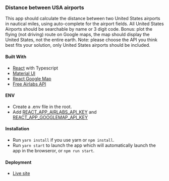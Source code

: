 ### Distance between USA airports

This app should calculate the distance between two United States airports in nautical miles, using auto-complete for the airport fields. All United States Airports should be searchable by name or 3 digit code. Bonus: plot the flying (not driving) route on Google maps, the map should display the United States, not the entire earth. Note: please choose the API you think best fits your solution, only United States airports should be included.

#### Built With

- [React](https://reactjs.org/) with Typescript
- [Material UI](https://mui.com)
- [React Google Map](https://www.npmjs.com/package/@react-google-maps/api)
- [Free Airlabs API](https://airlabs.co/)

#### ENV
- Create a .env file in the root.
- Add [REACT_APP_AIRLABS_API_KEY](https://airlabs.co/signup) and [REACT_APP_GOOGLEMAP_API_KEY](https://developers.google.com/maps/documentation/javascript/get-api-key)

#### Installation

- Run `yarn install` if you use yarn or `npm install`.
- Run `yarn start` to launch the app which will automatically launch the app in the browseror, or `npm run start`.

#### Deployment

- [Live site](https://joujiyoshino-distance-airports.netlify.app/)